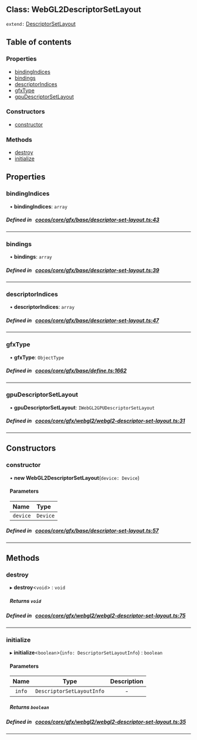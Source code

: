 
## Class: WebGL2DescriptorSetLayout


`extend:`
[DescriptorSetLayout](docs/zh/gfx/Class/DescriptorSetLayout.md)









<div class="table-of-content">
<h2>Table of contents</h2>


### Properties

- [ bindingIndices](#bindingIndices)
- [ bindings](#bindings)
- [ descriptorIndices](#descriptorIndices)
- [ gfxType](#gfxType)
- [ gpuDescriptorSetLayout](#gpuDescriptorSetLayout)

### Constructors

- [ constructor](#constructor)

### Methods

- [ destroy](#destroy)
- [ initialize](#initialize)
</div>

## Properties


### bindingIndices
<div style="margin-left: 10px;">




•  **bindingIndices**:
 ``array`` 
</div>

##### Defined in &nbsp;   [cocos/core/gfx/base/descriptor-set-layout.ts:43](https://github.com/cocos-creator/engine/blob/c7bf6b8a9/cocos/core/gfx/base/descriptor-set-layout.ts#L43)&nbsp;


___


### bindings
<div style="margin-left: 10px;">




•  **bindings**:
 ``array`` 
</div>

##### Defined in &nbsp;   [cocos/core/gfx/base/descriptor-set-layout.ts:39](https://github.com/cocos-creator/engine/blob/c7bf6b8a9/cocos/core/gfx/base/descriptor-set-layout.ts#L39)&nbsp;


___


### descriptorIndices
<div style="margin-left: 10px;">




•  **descriptorIndices**:
 ``array`` 
</div>

##### Defined in &nbsp;   [cocos/core/gfx/base/descriptor-set-layout.ts:47](https://github.com/cocos-creator/engine/blob/c7bf6b8a9/cocos/core/gfx/base/descriptor-set-layout.ts#L47)&nbsp;


___


### gfxType
<div style="margin-left: 10px;">




•  **gfxType**:
 ``ObjectType`` 
</div>

##### Defined in &nbsp;   [cocos/core/gfx/base/define.ts:1662](https://github.com/cocos-creator/engine/blob/c7bf6b8a9/cocos/core/gfx/base/define.ts#L1662)&nbsp;


___


### gpuDescriptorSetLayout
<div style="margin-left: 10px;">




•  **gpuDescriptorSetLayout**:
 ``IWebGL2GPUDescriptorSetLayout`` 
</div>

##### Defined in &nbsp;   [cocos/core/gfx/webgl2/webgl2-descriptor-set-layout.ts:31](https://github.com/cocos-creator/engine/blob/c7bf6b8a9/cocos/core/gfx/webgl2/webgl2-descriptor-set-layout.ts#L31)&nbsp;


___

<!---->
## Constructors


### constructor
<div style="margin-left: 10px;">

• **new WebGL2DescriptorSetLayout**(`device: Device`)

#### Parameters

| Name | Type |
| :------ | :------ |
| `device` | `Device` |
</div>

##### Defined in &nbsp;   [cocos/core/gfx/base/descriptor-set-layout.ts:57](https://github.com/cocos-creator/engine/blob/c7bf6b8a9/cocos/core/gfx/base/descriptor-set-layout.ts#L57)&nbsp;


---

<!---->
## Methods

### destroy

<div style="margin-left: 10px;">

▸   **destroy**<`void`\> : `void`




##### Returns `void`
</div>

##### Defined in &nbsp;   [cocos/core/gfx/webgl2/webgl2-descriptor-set-layout.ts:75](https://github.com/cocos-creator/engine/blob/c7bf6b8a9/cocos/core/gfx/webgl2/webgl2-descriptor-set-layout.ts#L75)&nbsp;
___
### initialize

<div style="margin-left: 10px;">

▸   **initialize**<`boolean`\>(`info: DescriptorSetLayoutInfo`) : `boolean`



#### Parameters

| Name | Type | Description |
| :------: | :------: | :------: |
| `info` | `DescriptorSetLayoutInfo` | - |


##### Returns `boolean`
</div>

##### Defined in &nbsp;   [cocos/core/gfx/webgl2/webgl2-descriptor-set-layout.ts:35](https://github.com/cocos-creator/engine/blob/c7bf6b8a9/cocos/core/gfx/webgl2/webgl2-descriptor-set-layout.ts#L35)&nbsp;
___
<!---->



